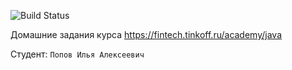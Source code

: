 ![Build Status](https://github.com/Macbeth-Klm/Tinkoff-java-course-2023/actions/workflows/build.yml/badge.svg)

Домашние задания курса https://fintech.tinkoff.ru/academy/java

Студент: `Попов Илья Алексеевич`
